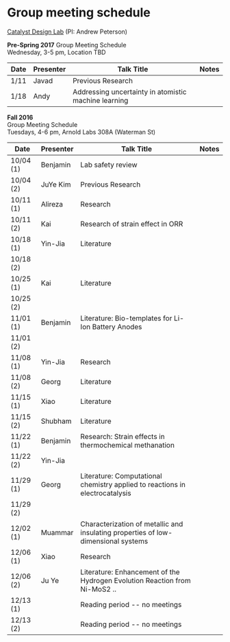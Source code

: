 # Group meeting schedule #
[Catalyst Design Lab](http://brown.edu/go/catalyst) (PI: Andrew Peterson)

**Pre-Spring 2017**
Group Meeting Schedule  
Wednesday, 3-5 pm, Location TBD 

|   Date     |   Presenter   |   Talk Title                                              |   Notes   |
| ---------- | ------------- | --------------------------------------------------------- | --------- |
| 1/11  |   Javad    |   Previous Research                                               |    |
| 1/18  |   Andy     |   Addressing uncertainty in atomistic machine learning            |   |


**Fall 2016**  
Group Meeting Schedule  
Tuesdays, 4-6 pm, Arnold Labs 308A (Waterman St)  


|   Date     |   Presenter   |   Talk Title                                              |   Notes   |
| ---------- | ------------- | --------------------------------------------------------- | --------- |
| 10/04 (1)  |   Benjamin    |   Lab safety review                                       |           |
| 10/04 (2)  |   JuYe Kim    |   Previous Research                                       |           |
| 10/11 (1)  |   Alireza     |   Research                                                |           |
| 10/11 (2)  |    Kai        |  Research of strain effect in ORR                         |           |
| 10/18 (1)  |   Yin-Jia     |     Literature                                            |           |
| 10/18 (2)  |               |                                                           |           |
| 10/25 (1)  |    Kai        |   Literature                                              |           |
| 10/25 (2)  |               |                                                           |           |
| 11/01 (1)  |   Benjamin    |   Literature: Bio-templates for Li-Ion Battery Anodes     |           |
| 11/01 (2)  |               |                                                           |           |
| 11/08 (1)  |    Yin-Jia    |    Research                                               |           |
| 11/08 (2)  |      Georg    |   Literature                                              |           |
| 11/15 (1)  |     Xiao      |        Literature                                         |           |
| 11/15 (2)  |    Shubham    |        Literature                                         |           |
| 11/22 (1)  |   Benjamin    |   Research: Strain effects in thermochemical methanation  |           |
| 11/22 (2)  |       Yin-Jia |                                                           |           |
| 11/29 (1)  |   Georg       |   Literature: Computational chemistry applied to reactions in electrocatalysis |           |
| 11/29 (2)  |               |                                                           |           |
| 12/02 (1)  |   Muammar     |   Characterization of metallic and insulating properties of low-dimensional systems          |           |
| 12/06 (1)  |    Xiao       |    Research                                               |           |
| 12/06 (2)  |    Ju Ye      |   Literature: Enhancement of the Hydrogen Evolution Reaction from Ni-MoS2 ..|           |
| 12/13 (1)  |               |   Reading period -- no meetings                           |           |
| 12/13 (2)  |               |   Reading period -- no meetings                           |           |